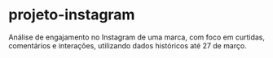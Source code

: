 # projeto-instagram
Análise de engajamento no Instagram de uma marca, com foco em curtidas, comentários e interações, utilizando dados históricos até 27 de março.
